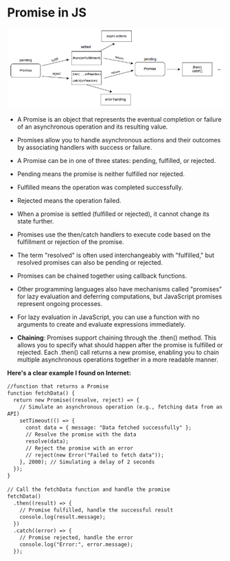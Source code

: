 # Promise in JS

![promises](assets/promises.png)

- A Promise is an object that represents the eventual completion or failure of an asynchronous operation and its resulting value.

- Promises allow you to handle asynchronous actions and their outcomes by associating handlers with success or failure.

- A Promise can be in one of three states: pending, fulfilled, or rejected.

- Pending means the promise is neither fulfilled nor rejected.

- Fulfilled means the operation was completed successfully.

- Rejected means the operation failed.

- When a promise is settled (fulfilled or rejected), it cannot change its state further.

- Promises use the then/catch handlers to execute code based on the fulfillment or rejection of the promise.

- The term "resolved" is often used interchangeably with "fulfilled," but resolved promises can also be pending or rejected.

- Promises can be chained together using callback functions.

- Other programming languages also have mechanisms called "promises" for lazy evaluation and deferring computations, but JavaScript promises represent ongoing processes.

- For lazy evaluation in JavaScript, you can use a function with no arguments to create and evaluate expressions immediately.

- **Chaining**: Promises support chaining through the .then() method. This allows you to specify what should happen after the promise is fulfilled or rejected. Each .then() call returns a new promise, enabling you to chain multiple asynchronous operations together in a more readable manner.

**Here's a clear example I found on Internet:**
```
//function that returns a Promise
function fetchData() {
  return new Promise((resolve, reject) => {
    // Simulate an asynchronous operation (e.g., fetching data from an API)
    setTimeout(() => {
      const data = { message: "Data fetched successfully" };
      // Resolve the promise with the data
      resolve(data);
      // Reject the promise with an error
      // reject(new Error("Failed to fetch data"));
    }, 2000); // Simulating a delay of 2 seconds
  });
}

// Call the fetchData function and handle the promise
fetchData()
  .then((result) => {
    // Promise fulfilled, handle the successful result
    console.log(result.message);
  })
  .catch((error) => {
    // Promise rejected, handle the error
    console.log("Error:", error.message);
  });
```